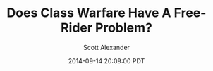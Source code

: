 ---
layout: podcast
title: "Does Class Warfare Have A Free-Rider Problem?"
author: Scott Alexander
description: https://slatestarcodex.com/2014/09/14/does-class-warfare-have-a-free-rider-problem/
date: 2014-09-14 20:09:00 PDT
length: 1528449
duration: 382
guid: does-class-warfare-have-a-free-rider-problem
---